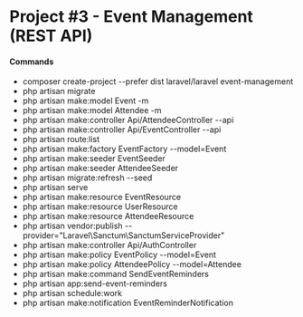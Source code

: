 # Project #3 - Event Management (REST API)

#### Commands
- composer create-project --prefer dist laravel/laravel event-management
- php artisan migrate
- php artisan make:model Event -m
- php artisan make:model Attendee -m
- php artisan make:controller Api/AttendeeController --api
- php artisan make:controller Api/EventController --api
- php artisan route:list
- php artisan make:factory EventFactory --model=Event
- php artisan make:seeder EventSeeder
- php artisan make:seeder AttendeeSeeder
- php artisan migrate:refresh --seed
- php artisan serve
- php artisan make:resource EventResource
- php artisan make:resource UserResource
- php artisan make:resource AttendeeResource
- php artisan vendor:publish --provider="Laravel\Sanctum\SanctumServiceProvider"
- php artisan make:controller Api/AuthController
- php artisan make:policy EventPolicy --model=Event
- php artisan make:policy AttendeePolicy --model=Attendee
- php artisan make:command SendEventReminders
- php artisan app:send-event-reminders
- php artisan schedule:work
- php artisan make:notification EventReminderNotification
